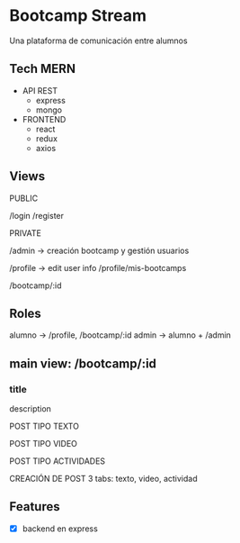 # Bootcamp Stream

Una plataforma de comunicación entre alumnos

## Tech MERN

- API REST
  - express
  - mongo
- FRONTEND
  - react
  - redux
  - axios

## Views

PUBLIC

/login
/register

PRIVATE

/admin ->  creación bootcamp y gestión usuarios

/profile  -> edit user info
/profile/mis-bootcamps

/bootcamp/:id


## Roles

alumno -> /profile, /bootcamp/:id
admin ->  alumno + /admin

## main view: /bootcamp/:id

###  title
description

POST TIPO TEXTO

POST TIPO VIDEO

POST TIPO ACTIVIDADES

CREACIÓN DE POST
        3 tabs: texto, video, actividad

## Features

- [x] backend en express
